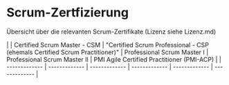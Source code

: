 # Scrum-Zertfizierung
Übersicht über die relevanten Scrum-Zertifikate
(Lizenz siehe Lizenz.md)


|               | Certified Scrum Master - CSM  | "Certified Scrum Professional - CSP (ehemals
Certified Scrum Practitioner)"  | Professional Scrum Master I  | Professional Scrum Master II  | PMI Agile Certified Practitioner (PMI-ACP)  |
| ------------- | ------------- | ------------- | ------------- | ------------- | ------------- |
